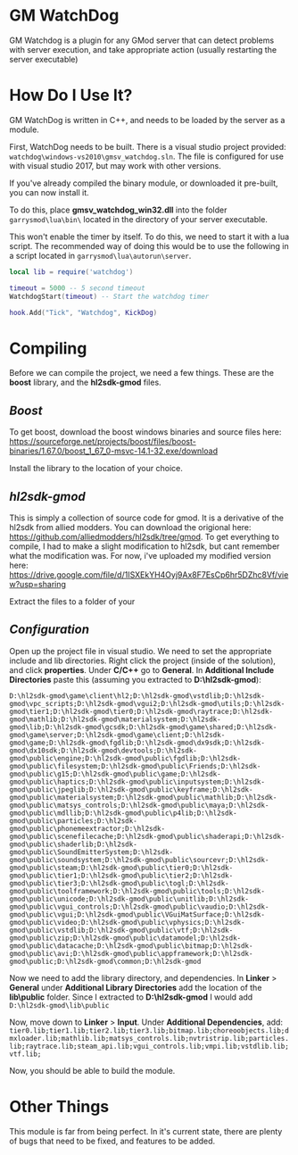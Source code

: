 # GM WatchDog

GM Watchdog is a plugin for any GMod server that can detect problems with server execution, and take appropriate action (usually restarting the server executable)

# How Do I Use It?

GM WatchDog is written in C++, and needs to be loaded by the server as a module. 

First, WatchDog needs to be built. There is a visual studio project provided: ```watchdog\windows-vs2010\gmsv_watchdog.sln```. The file is configured for use with visual studio 2017, but may work with other versions.

If you've already compiled the binary module, or downloaded it pre-built, you can now install it.

To do this, place **gmsv_watchdog_win32.dll** into the folder ```garrysmod\lua\bin\``` located in the directory of your server executable.

This won't enable the timer by itself. To do this, we need to start it with a lua script. The recommended way of doing this would be to use the following in a script located in ```garrysmod\lua\autorun\server```.

``` lua
local lib = require('watchdog')

timeout = 5000 -- 5 second timeout
WatchdogStart(timeout) -- Start the watchdog timer

hook.Add("Tick", "Watchdog", KickDog)
```

# Compiling
Before we can compile the project, we need a few things. These are  the **boost** library, and the **hl2sdk-gmod** files.
## *Boost*
To get boost, download the boost windows binaries and source files here: https://sourceforge.net/projects/boost/files/boost-binaries/1.67.0/boost_1_67_0-msvc-14.1-32.exe/download

Install the library to the location of your choice.

## *hl2sdk-gmod*
This is simply a collection of source code for gmod. It is a derivative of the hl2sdk from allied modders. You can download the origional here: https://github.com/alliedmodders/hl2sdk/tree/gmod. To get everything to compile, I had to make a slight modification to hl2sdk, but cant remember what the modification was. For now, i've uploaded my modified version here: https://drive.google.com/file/d/1ISXEkYH4Oyj9Ax8F7EsCp6hr5DZhc8Vf/view?usp=sharing

Extract the files to a folder of your 

## *Configuration*
Open up the project file in visual studio. We need to set the appropriate include and lib directories. Right click the project (inside of the solution), and click **properties**. Under **C/C++** go to **General**. In **Additional Include Directories** paste this (assuming you extracted to **D:\hl2sdk-gmod**):

```D:\hl2sdk-gmod\game\client\hl2;D:\hl2sdk-gmod\vstdlib;D:\hl2sdk-gmod\vpc_scripts;D:\hl2sdk-gmod\vgui2;D:\hl2sdk-gmod\utils;D:\hl2sdk-gmod\tier1;D:\hl2sdk-gmod\tier0;D:\hl2sdk-gmod\raytrace;D:\hl2sdk-gmod\mathlib;D:\hl2sdk-gmod\materialsystem;D:\hl2sdk-gmod\lib;D:\hl2sdk-gmod\gcsdk;D:\hl2sdk-gmod\game\shared;D:\hl2sdk-gmod\game\server;D:\hl2sdk-gmod\game\client;D:\hl2sdk-gmod\game;D:\hl2sdk-gmod\fgdlib;D:\hl2sdk-gmod\dx9sdk;D:\hl2sdk-gmod\dx10sdk;D:\hl2sdk-gmod\devtools;D:\hl2sdk-gmod\public\engine;D:\hl2sdk-gmod\public\fgdlib;D:\hl2sdk-gmod\public\filesystem;D:\hl2sdk-gmod\public\Friends;D:\hl2sdk-gmod\public\g15;D:\hl2sdk-gmod\public\game;D:\hl2sdk-gmod\public\haptics;D:\hl2sdk-gmod\public\inputsystem;D:\hl2sdk-gmod\public\jpeglib;D:\hl2sdk-gmod\public\keyframe;D:\hl2sdk-gmod\public\materialsystem;D:\hl2sdk-gmod\public\mathlib;D:\hl2sdk-gmod\public\matsys_controls;D:\hl2sdk-gmod\public\maya;D:\hl2sdk-gmod\public\mdllib;D:\hl2sdk-gmod\public\p4lib;D:\hl2sdk-gmod\public\particles;D:\hl2sdk-gmod\public\phonemeextractor;D:\hl2sdk-gmod\public\scenefilecache;D:\hl2sdk-gmod\public\shaderapi;D:\hl2sdk-gmod\public\shaderlib;D:\hl2sdk-gmod\public\SoundEmitterSystem;D:\hl2sdk-gmod\public\soundsystem;D:\hl2sdk-gmod\public\sourcevr;D:\hl2sdk-gmod\public\steam;D:\hl2sdk-gmod\public\tier0;D:\hl2sdk-gmod\public\tier1;D:\hl2sdk-gmod\public\tier2;D:\hl2sdk-gmod\public\tier3;D:\hl2sdk-gmod\public\togl;D:\hl2sdk-gmod\public\toolframework;D:\hl2sdk-gmod\public\tools;D:\hl2sdk-gmod\public\unicode;D:\hl2sdk-gmod\public\unitlib;D:\hl2sdk-gmod\public\vgui_controls;D:\hl2sdk-gmod\public\vaudio;D:\hl2sdk-gmod\public\vgui;D:\hl2sdk-gmod\public\VGuiMatSurface;D:\hl2sdk-gmod\public\video;D:\hl2sdk-gmod\public\vphysics;D:\hl2sdk-gmod\public\vstdlib;D:\hl2sdk-gmod\public\vtf;D:\hl2sdk-gmod\public\zip;D:\hl2sdk-gmod\public\datamodel;D:\hl2sdk-gmod\public\datacache;D:\hl2sdk-gmod\public\bitmap;D:\hl2sdk-gmod\public\avi;D:\hl2sdk-gmod\public\appframework;D:\hl2sdk-gmod\public;D:\hl2sdk-gmod\common;D:\hl2sdk-gmod```

Now we need to add the library directory, and dependencies. In **Linker** > **General** under **Additional Library Directories** add the location of the **lib\public** folder. Since I extracted to **D:\hl2sdk-gmod** I would add ```D:\hl2sdk-gmod\lib\public```

Now, move down to **Linker** > **Input**. Under **Additional Dependencies**, add: ```tier0.lib;tier1.lib;tier2.lib;tier3.lib;bitmap.lib;choreoobjects.lib;dmxloader.lib;mathlib.lib;matsys_controls.lib;nvtristrip.lib;particles.lib;raytrace.lib;steam_api.lib;vgui_controls.lib;vmpi.lib;vstdlib.lib;vtf.lib;```

Now, you should be able to build the module.

# Other Things
This module is far from being perfect. In it's current state, there are plenty of bugs that need to be fixed, and features to be added.